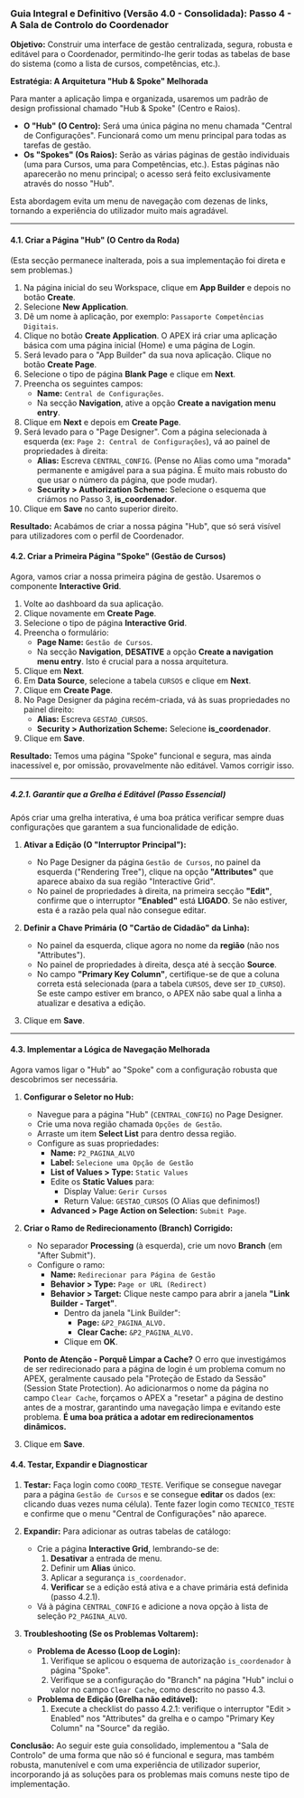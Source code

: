 ### **Guia Integral e Definitivo (Versão 4.0 \- Consolidada): Passo 4 \- A Sala de Controlo do Coordenador**

**Objetivo:** Construir uma interface de gestão centralizada, segura, robusta e editável para o Coordenador, permitindo-lhe gerir todas as tabelas de base do sistema (como a lista de cursos, competências, etc.).

**Estratégia: A Arquitetura "Hub & Spoke" Melhorada**

Para manter a aplicação limpa e organizada, usaremos um padrão de design profissional chamado "Hub & Spoke" (Centro e Raios).

* **O "Hub" (O Centro):** Será uma única página no menu chamada "Central de Configurações". Funcionará como um menu principal para todas as tarefas de gestão.  
* **Os "Spokes" (Os Raios):** Serão as várias páginas de gestão individuais (uma para Cursos, uma para Competências, etc.). Estas páginas não aparecerão no menu principal; o acesso será feito exclusivamente através do nosso "Hub".

Esta abordagem evita um menu de navegação com dezenas de links, tornando a experiência do utilizador muito mais agradável.

---

#### **4.1. Criar a Página "Hub" (O Centro da Roda)**

(Esta secção permanece inalterada, pois a sua implementação foi direta e sem problemas.)

1. Na página inicial do seu Workspace, clique em **App Builder** e depois no botão **Create**.  
2. Selecione **New Application**.  
3. Dê um nome à aplicação, por exemplo: `Passaporte Competências Digitais`.  
4. Clique no botão **Create Application**. O APEX irá criar uma aplicação básica com uma página inicial (Home) e uma página de Login.  
5. Será levado para o "App Builder" da sua nova aplicação. Clique no botão **Create Page**.  
6. Selecione o tipo de página **Blank Page** e clique em **Next**.  
7. Preencha os seguintes campos:  
   * **Name:** `Central de Configurações`.  
   * Na secção **Navigation**, ative a opção **Create a navigation menu entry**.  
8. Clique em **Next** e depois em **Create Page**.  
9. Será levado para o "Page Designer". Com a página selecionada à esquerda (ex: `Page 2: Central de Configurações`), vá ao painel de propriedades à direita:  
   * **Alias:** Escreva `CENTRAL_CONFIG`. (Pense no Alias como uma "morada" permanente e amigável para a sua página. É muito mais robusto do que usar o número da página, que pode mudar).  
   * **Security \> Authorization Scheme:** Selecione o esquema que criámos no Passo 3, **is\_coordenador**.  
10. Clique em **Save** no canto superior direito.

**Resultado:** Acabámos de criar a nossa página "Hub", que só será visível para utilizadores com o perfil de Coordenador.

#### **4.2. Criar a Primeira Página "Spoke" (Gestão de Cursos)**

Agora, vamos criar a nossa primeira página de gestão. Usaremos o componente **Interactive Grid**.

1. Volte ao dashboard da sua aplicação.  
2. Clique novamente em **Create Page**.  
3. Selecione o tipo de página **Interactive Grid**.  
4. Preencha o formulário:  
   * **Page Name:** `Gestão de Cursos`.  
   * Na secção **Navigation**, **DESATIVE** a opção **Create a navigation menu entry**. Isto é crucial para a nossa arquitetura.  
5. Clique em **Next**.  
6. Em **Data Source**, selecione a tabela `CURSOS` e clique em **Next**.  
7. Clique em **Create Page**.  
8. No Page Designer da página recém-criada, vá às suas propriedades no painel direito:  
   * **Alias:** Escreva `GESTAO_CURSOS`.  
   * **Security \> Authorization Scheme:** Selecione **is\_coordenador**.  
9. Clique em **Save**.

**Resultado:** Temos uma página "Spoke" funcional e segura, mas ainda inacessível e, por omissão, provavelmente não editável. Vamos corrigir isso.

---

##### **4.2.1. Garantir que a Grelha é Editável (Passo Essencial)**

Após criar uma grelha interativa, é uma boa prática verificar sempre duas configurações que garantem a sua funcionalidade de edição.

1. **Ativar a Edição (O "Interruptor Principal"):**  
     
   * No Page Designer da página `Gestão de Cursos`, no painel da esquerda ("Rendering Tree"), clique na opção **"Attributes"** que aparece abaixo da sua região "Interactive Grid".  
   * No painel de propriedades à direita, na primeira secção **"Edit"**, confirme que o interruptor **"Enabled"** está **LIGADO**. Se não estiver, esta é a razão pela qual não consegue editar.

   

2. **Definir a Chave Primária (O "Cartão de Cidadão" da Linha):**  
     
   * No painel da esquerda, clique agora no nome da **região** (não nos "Attributes").  
   * No painel de propriedades à direita, desça até à secção **Source**.  
   * No campo **"Primary Key Column"**, certifique-se de que a coluna correta está selecionada (para a tabela `CURSOS`, deve ser `ID_CURSO`). Se este campo estiver em branco, o APEX não sabe qual a linha a atualizar e desativa a edição.

   

3. Clique em **Save**.

---

#### **4.3. Implementar a Lógica de Navegação Melhorada**

Agora vamos ligar o "Hub" ao "Spoke" com a configuração robusta que descobrimos ser necessária.

1. **Configurar o Seletor no Hub:**  
     
   * Navegue para a página "Hub" (`CENTRAL_CONFIG`) no Page Designer.  
   * Crie uma nova região chamada `Opções de Gestão`.  
   * Arraste um item **Select List** para dentro dessa região.  
   * Configure as suas propriedades:  
     * **Name:** `P2_PAGINA_ALVO`  
     * **Label:** `Selecione uma Opção de Gestão`  
     * **List of Values \> Type:** `Static Values`  
     * Edite os **Static Values** para:  
       * Display Value: `Gerir Cursos`  
       * Return Value: `GESTAO_CURSOS` (O Alias que definimos\!)  
     * **Advanced \> Page Action on Selection:** `Submit Page`.

   

2. **Criar o Ramo de Redirecionamento (Branch) Corrigido:**  
     
   * No separador **Processing** (à esquerda), crie um novo **Branch** (em "After Submit").  
   * Configure o ramo:  
     * **Name:** `Redirecionar para Página de Gestão`  
     * **Behavior \> Type:** `Page or URL (Redirect)`  
     * **Behavior \> Target:** Clique neste campo para abrir a janela **"Link Builder \- Target"**.  
       * Dentro da janela "Link Builder":  
         * **Page:** `&P2_PAGINA_ALVO.`  
         * **Clear Cache:** `&P2_PAGINA_ALVO.`  
       * Clique em **OK**.

   

   **Ponto de Atenção \- Porquê Limpar a Cache?** O erro que investigámos de ser redirecionado para a página de login é um problema comum no APEX, geralmente causado pela "Proteção de Estado da Sessão" (Session State Protection). Ao adicionarmos o nome da página no campo `Clear Cache`, forçamos o APEX a "resetar" a página de destino antes de a mostrar, garantindo uma navegação limpa e evitando este problema. **É uma boa prática a adotar em redirecionamentos dinâmicos.**

   

3. Clique em **Save**.

#### **4.4. Testar, Expandir e Diagnosticar**

1. **Testar:** Faça login como `COORD_TESTE`. Verifique se consegue navegar para a página `Gestão de Cursos` e se consegue **editar** os dados (ex: clicando duas vezes numa célula). Tente fazer login como `TECNICO_TESTE` e confirme que o menu "Central de Configurações" não aparece.  
     
2. **Expandir:** Para adicionar as outras tabelas de catálogo:  
     
   * Crie a página **Interactive Grid**, lembrando-se de:  
     1. **Desativar** a entrada de menu.  
     2. Definir um **Alias** único.  
     3. Aplicar a segurança `is_coordenador`.  
     4. **Verificar** se a edição está ativa e a chave primária está definida (passo 4.2.1).  
   * Vá à página `CENTRAL_CONFIG` e adicione a nova opção à lista de seleção `P2_PAGINA_ALVO`.

   

3. **Troubleshooting (Se os Problemas Voltarem):**  
     
   * **Problema de Acesso (Loop de Login):**  
     1. Verifique se aplicou o esquema de autorização `is_coordenador` à página "Spoke".  
     2. Verifique se a configuração do "Branch" na página "Hub" inclui o valor no campo `Clear Cache`, como descrito no passo 4.3.  
   * **Problema de Edição (Grelha não editável):**  
     1. Execute a checklist do passo 4.2.1: verifique o interruptor "Edit \> Enabled" nos "Attributes" da grelha e o campo "Primary Key Column" na "Source" da região.

**Conclusão:** Ao seguir este guia consolidado, implementou a "Sala de Controlo" de uma forma que não só é funcional e segura, mas também robusta, manutenível e com uma experiência de utilizador superior, incorporando já as soluções para os problemas mais comuns neste tipo de implementação.  